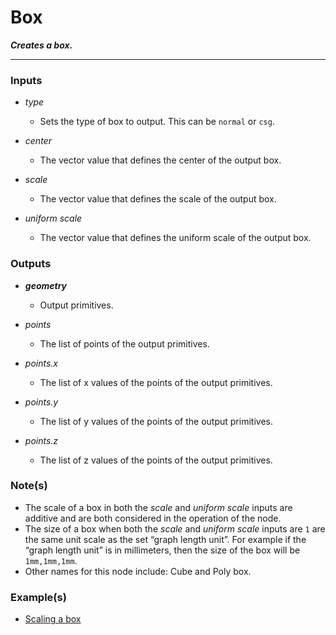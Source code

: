# Box

**_Creates a box._**

---


### Inputs

* _type_

  * Sets the type of box to output. This can be `normal` or `csg`.

* _center_

  * The vector value that defines the center of the output box.

* _scale_

  * The vector value that defines the scale of the output box.

* _uniform scale_

  * The vector value that defines the uniform scale of the output box.


### Outputs

* **_geometry_**

  * Output primitives.

* _points_

  * The list of points of the output primitives.

* _points.x_

  * The list of x values of the points of the output primitives.

* _points.y_

  * The list of y values of the points of the output primitives.

* _points.z_

  * The list of z values of the points of the output primitives.


### Note(s)



* The scale of a box in both the _scale_ and _uniform scale_ inputs are additive and are both considered in the operation of the node.
* The size of a box when both the _scale_ and _uniform scale_ inputs are `1` are the same unit scale as the set “graph length unit”. For example if the “graph length unit” is in millimeters, then the size of the box will be `1mm,1mm,1mm`.
* Other names for this node include: Cube and Poly box.


### Example(s)



* <a href="https://creator.trimble.com/graph?assetURI=whp:f70fe738-3bee-486c-a016-5b19b2102d22&version=latest" target="_blank">Scaling a box</a>
